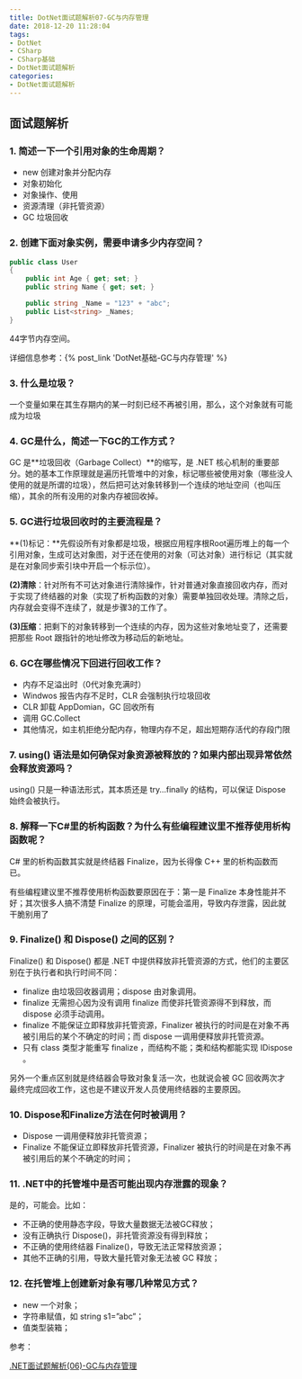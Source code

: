 ```yaml
---
title: DotNet面试题解析07-GC与内存管理
date: 2018-12-20 11:28:04
tags:
- DotNet
- CSharp
- CSharp基础
- DotNet面试题解析
categories: 
- DotNet面试题解析
---
```

## 面试题解析

### 1. 简述一下一个引用对象的生命周期？

* new 创建对象并分配内存
* 对象初始化
* 对象操作、使用
* 资源清理（非托管资源）
* GC 垃圾回收

### 2. 创建下面对象实例，需要申请多少内存空间？

```csharp
public class User
{
    public int Age { get; set; }
    public string Name { get; set; }

    public string _Name = "123" + "abc";
    public List<string> _Names;
}
```

44字节内存空间。

详细信息参考：{% post_link 'DotNet基础-GC与内存管理' %}

### 3. 什么是垃圾？

一个变量如果在其生存期内的某一时刻已经不再被引用，那么，这个对象就有可能成为垃圾

### 4. GC是什么，简述一下GC的工作方式？

GC 是**垃圾回收（Garbage Collect）**的缩写，是 .NET 核心机制的重要部分。她的基本工作原理就是遍历托管堆中的对象，标记哪些被使用对象（哪些没人使用的就是所谓的垃圾），然后把可达对象转移到一个连续的地址空间（也叫压缩），其余的所有没用的对象内存被回收掉。

### 5. GC进行垃圾回收时的主要流程是？

**(1)标记：**先假设所有对象都是垃圾，根据应用程序根Root遍历堆上的每一个引用对象，生成可达对象图，对于还在使用的对象（可达对象）进行标记（其实就是在对象同步索引块中开启一个标示位）。

**(2)清除**：针对所有不可达对象进行清除操作，针对普通对象直接回收内存，而对于实现了终结器的对象（实现了析构函数的对象）需要单独回收处理。清除之后，内存就会变得不连续了，就是步骤3的工作了。

**(3)压缩**：把剩下的对象转移到一个连续的内存，因为这些对象地址变了，还需要把那些 Root 跟指针的地址修改为移动后的新地址。

### 6. GC在哪些情况下回进行回收工作？

* 内存不足溢出时（0代对象充满时）
* Windwos 报告内存不足时，CLR 会强制执行垃圾回收
* CLR 卸载 AppDomian，GC 回收所有
* 调用 GC.Collect
* 其他情况，如主机拒绝分配内存，物理内存不足，超出短期存活代的存段门限

### 7. using() 语法是如何确保对象资源被释放的？如果内部出现异常依然会释放资源吗？

using() 只是一种语法形式，其本质还是 try…finally 的结构，可以保证 Dispose 始终会被执行。

### 8. 解释一下C#里的析构函数？为什么有些编程建议里不推荐使用析构函数呢？

C# 里的析构函数其实就是终结器 Finalize，因为长得像 C++ 里的析构函数而已。

有些编程建议里不推荐使用析构函数要原因在于：第一是 Finalize 本身性能并不好；其次很多人搞不清楚 Finalize 的原理，可能会滥用，导致内存泄露，因此就干脆别用了

### 9. Finalize() 和 Dispose() 之间的区别？

Finalize() 和 Dispose() 都是 .NET 中提供释放非托管资源的方式，他们的主要区别在于执行者和执行时间不同：

* finalize 由垃圾回收器调用；dispose 由对象调用。
* finalize 无需担心因为没有调用 finalize 而使非托管资源得不到释放，而 dispose 必须手动调用。
* finalize 不能保证立即释放非托管资源，Finalizer 被执行的时间是在对象不再被引用后的某个不确定的时间；而 dispose 一调用便释放非托管资源。
* 只有 class 类型才能重写 finalize ，而结构不能；类和结构都能实现 IDispose 。

另外一个重点区别就是终结器会导致对象复活一次，也就说会被 GC 回收两次才最终完成回收工作，这也是不建议开发人员使用终结器的主要原因。

### 10. Dispose和Finalize方法在何时被调用？

* Dispose 一调用便释放非托管资源；
* Finalize 不能保证立即释放非托管资源，Finalizer 被执行的时间是在对象不再被引用后的某个不确定的时间；

### 11. .NET中的托管堆中是否可能出现内存泄露的现象？

是的，可能会。比如：

* 不正确的使用静态字段，导致大量数据无法被GC释放；
* 没有正确执行 Dispose()，非托管资源没有得到释放；
* 不正确的使用终结器 Finalize()，导致无法正常释放资源；
* 其他不正确的引用，导致大量托管对象无法被 GC 释放；

### 12. 在托管堆上创建新对象有哪几种常见方式？

* new 一个对象；
* 字符串赋值，如 string s1=”abc”；
* 值类型装箱；

参考：

[.NET面试题解析(06)-GC与内存管理](http://www.cnblogs.com/anding/p/5260319.html)